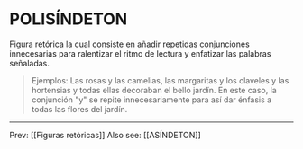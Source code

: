 # POLISÍNDETON
Figura retórica la cual consiste en añadir repetidas conjunciones innecesarias para ralentizar el ritmo de lectura y enfatizar las palabras señaladas.   

>Ejemplos: 
>Las rosas y las camelias, las margaritas y los claveles y las hortensias y todas ellas decoraban el bello jardín. 
>En este caso, la conjunción "y" se repite innecesariamente para así dar énfasis a todas las flores del jardín. 

___
Prev: [[Figuras retòricas]]
Also see: [[ASÍNDETON]]